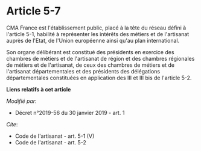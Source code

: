 # Article 5-7

CMA France est l'établissement public, placé à la tête du réseau défini à l'article 5-1, habilité à représenter les intérêts
des métiers et de l'artisanat auprès de l'Etat, de l'Union européenne ainsi qu'au plan international.

Son organe délibérant est constitué des présidents en exercice des chambres de métiers et de l'artisanat de région et des
chambres régionales de métiers et de l'artisanat, de ceux des chambres de métiers et de l'artisanat départementales et des
présidents des délégations départementales constituées en application des III et III bis de l'article 5-2.

**Liens relatifs à cet article**

_Modifié par_:

  - Décret n°2019-56 du 30 janvier 2019 - art. 1

_Cite_:

  - Code de l'artisanat - art. 5-1 (V)
  - Code de l'artisanat - art. 5-2
